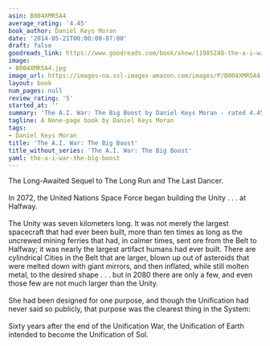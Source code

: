 ```yaml
---
asin: B004XMR5A4
average_rating: '4.45'
book_author: Daniel Keys Moran
date: '2014-05-21T00:00:00-07:00'
draft: false
goodreads_link: https://www.goodreads.com/book/show/11985248-the-a-i-war
image:
- B004XMR5A4.jpg
image_url: https://images-na.ssl-images-amazon.com/images/P/B004XMR5A4.01._SCLZZZZZZZ.jpg
layout: book
num_pages: null
review_rating: '5'
started_at: ''
summary: 'The A.I. War: The Big Boost by Daniel Keys Moran - rated 4.45/5 on Goodreads'
tagline: A None-page book by Daniel Keys Moran
tags:
- Daniel Keys Moran
title: 'The A.I. War: The Big Boost'
title_without_series: 'The A.I. War: The Big Boost'
yaml: the-a-i-war-the-big-boost
---
```


The Long-Awaited Sequel to The Long Run and The Last Dancer.<br /><br />In 2072, the United Nations Space Force began building the Unity . . . at Halfway.<br /><br />The Unity was seven kilometers long. It was not merely the largest spacecraft that had ever been built, more than ten times as long as the uncrewed mining ferries that had, in calmer times, sent ore from the Belt to Halfway; it was nearly the largest artifact humans had ever built. There are cylindrical Cities in the Belt that are larger, blown up out of asteroids that were melted down with giant mirrors, and then inflated, while still molten metal, to the desired shape . . . but in 2080 there are only a few, and even those few are not much larger than the Unity.<br /><br />She had been designed for one purpose, and though the Unification had never said so publicly, that purpose was the clearest thing in the System:<br /><br />Sixty years after the end of the Unification War, the Unification of Earth intended to become the Unification of Sol.